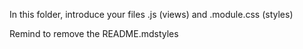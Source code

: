 In this folder, introduce your files .js (views) and .module.css (styles)

Remind to remove the README.mdstyles